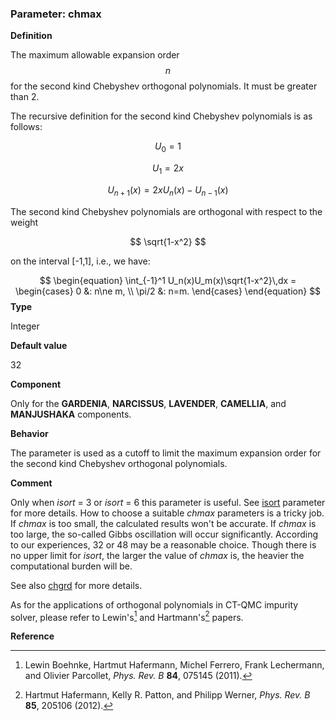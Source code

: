 ### Parameter: chmax

**Definition**

The maximum allowable expansion order $$n$$ for the second kind Chebyshev orthogonal polynomials. It must be greater than 2.

The recursive definition for the second kind Chebyshev polynomials is as follows:

$$
U_{0} = 1
$$

$$
U_{1} = 2x
$$

$$
U_{n+1}(x) = 2xU_{n}(x) - U_{n-1}(x)
$$

The second kind Chebyshev polynomials are orthogonal with respect to the weight 

$$
\sqrt{1-x^2}
$$

on the interval [-1,1], i.e., we have:

$$
\begin{equation}
\int_{-1}^1 U_n(x)U_m(x)\sqrt{1-x^2}\,dx = 
\begin{cases} 0 &: n\ne m, \\ \pi/2 &: n=m. \end{cases} 
\end{equation}
$$
**Type**

Integer

**Default value**

32

**Component**

Only for the **GARDENIA**, **NARCISSUS**, **LAVENDER**, **CAMELLIA**, and **MANJUSHAKA** components.

**Behavior**

The parameter is used as a cutoff to limit the maximum expansion order for the second kind Chebyshev orthogonal polynomials.

**Comment**

Only when *isort* = 3 or *isort* = 6 this parameter is useful. See [isort](p_isort.md) parameter for more details. How to choose a suitable *chmax* parameters is a tricky job. If *chmax* is too small, the calculated results won't be accurate. If *chmax* is too large, the so-called Gibbs oscillation will occur significantly. According to our experiences, 32 or 48 may be a reasonable choice. Though there is no upper limit for *isort*, the larger the value of *chmax* is, the heavier the computational burden will be. 

See also [chgrd](p_chgrd.md) for more details.

As for the applications of orthogonal polynomials in CT-QMC impurity solver, please refer to Lewin's[^1] and Hartmann's[^2] papers.

**Reference**

[^1]: Lewin Boehnke, Hartmut Hafermann, Michel Ferrero, Frank Lechermann, and Olivier Parcollet, *Phys. Rev. B* **84**, 075145 (2011).

[^2]: Hartmut Hafermann, Kelly R. Patton, and Philipp Werner, *Phys. Rev. B* **85**, 205106 (2012).